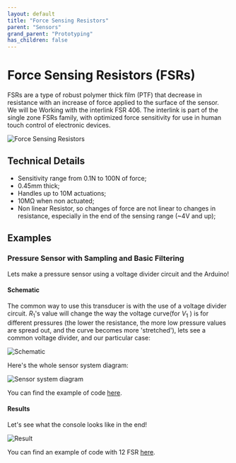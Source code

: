 ```yaml
---
layout: default
title: "Force Sensing Resistors"
parent: "Sensors"
grand_parent: "Prototyping"
has_children: false
---
```



# Force Sensing Resistors (FSRs)

FSRs are a type of robust polymer thick film (PTF) that decrease in resistance with an increase of force applied to the surface of the sensor. We will be Working with the interlink FSR 406.
The interlink is part of the single zone FSRs family, with optimized force sensitivity for use in human touch control of electronic devices.

![Force Sensing Resistors]({{site.baseurl}}/assets/images/force_2.png)

## Technical Details

* Sensitivity range from 0.1N to 100N of force;
* 0.45mm thick;
* Handles up to 10M actuations;
* 10MΩ when non actuated;
* Non linear Resistor, so changes of force are not linear to changes in resistance, especially in the end of the sensing range (~4V and up);


## Examples

### Pressure Sensor with Sampling and Basic Filtering
Lets make a pressure sensor using a voltage divider circuit and the Arduino!

#### Schematic
The common way to use this transducer is with the use of a voltage divider circuit. $R_1$'s value will change the way the voltage curve(for $V_1$ ) is for different pressures (the lower the resistance,  the more low pressure values are spread out, and the curve becomes more 'stretched'), lets see a common voltage divider, and our particular case:

![Schematic]({{site.baseurl}}/assets/images/force_3.png)

Here's the whole sensor system diagram:

![Sensor system diagram]({{site.baseurl}}/assets/images/force_4.png)

You can find the example of code [here](https://github.com/datacentricdesign/code/blob/master/examples/sensors/force/fsr_406/fsr_406.ino).


#### Results
Let's see what the console looks like in the end!

![Result]({{site.baseurl}}/assets/images/force_1.gif)


You can find an example of code with 12 FSR 
[here](https://github.com/datacentricdesign/code/blob/master/examples/sensors/force/fsr_406_x12/fsr_406_x12.ino).
